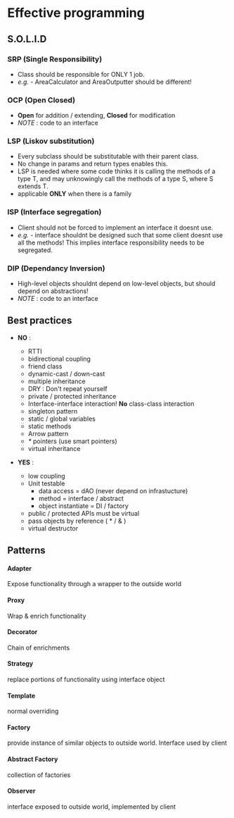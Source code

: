Effective programming 
========================

## S.O.L.I.D

### SRP (Single Responsibility)
- Class should be responsible for ONLY 1 job.
- _e.g._ - AreaCalculator and AreaOutputter should be different!

### OCP (Open Closed)
- __Open__ for addition / extending, __Closed__ for modification
- _NOTE_ : code to an interface

### LSP (Liskov substitution)
- Every subclass should be substitutable with their parent class.
- No change in params and return types enables this.
- LSP is needed where some code thinks it is calling the methods of a type T, 
and may unknowingly call the methods of a type S, where S extends T.
- applicable __ONLY__ when there is a family

### ISP (Interface segregation)
- Client should not be forced to implement an interface it doesnt use.
- _e.g._ - interface shouldnt be designed such that some client doesnt use all 
the methods! This implies interface responsibility needs to be segregated.

### DIP (Dependancy Inversion)
- High-level objects shouldnt depend on low-level objects, but should depend on abstractions!
- _NOTE_ : code to an interface

## Best practices
- __NO__ :
	- RTTI
	- bidirectional coupling
	- friend class
	- dynamic-cast / down-cast
	- multiple inheritance
	- DRY : Don't repeat yourself
	- private / protected inheritance
	- Interface-interface interaction! __No__ class-class interaction
	- singleton pattern
	- static / global variables
	- static methods
	- Arrow pattern
	- _*_ pointers (use smart pointers)
	- virtual inheritance


- __YES__ :
	- low coupling
	- Unit testable
		* data access		=	dAO (never depend on infrastucture)
		* method		=	interface / abstract
		* object instantiate	=	DI / factory
	- public / protected APIs must be virtual
	- pass objects by reference ( * / & )
	- virtual destructor


## Patterns

#### Adapter
Expose functionality through a wrapper to the outside world

#### Proxy
Wrap & enrich functionality

#### Decorator
Chain of enrichments


#### Strategy
replace portions of functionality using interface object

#### Template
normal overriding


#### Factory
provide instance of similar objects to outside world. Interface used by client

#### Abstract Factory
collection of factories

#### Observer
interface exposed to outside world, implemented by client
